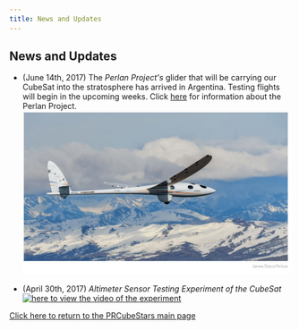 ```yaml
---
title: News and Updates
---
```


## News and Updates
- (June 14th, 2017) The *Perlan Project's* glider that will be carrying our CubeSat into the stratosphere has arrived in Argentina. Testing flights will begin in the upcoming weeks. Click [here](http://www.sciencemag.org/news/2017/07/glider-aims-new-heights-and-rare-scientific-data?platform=hootsuite) for information about the Perlan Project. 
[<img src="Images/Perlan-Project-Glider.jpg" alt="hi" class="inline"/>](http://www.sciencemag.org/news/2017/07/glider-aims-new-heights-and-rare-scientific-data?platform=hootsuite)

- (April 30th, 2017) *Altimeter Sensor Testing Experiment of the CubeSat* 
[![here to view the video of the experiment](<img src="Images/Perlan-Project-Glider.jpg" alt="hi" class="inline"/>)](https://www.youtube.com/watch?v=0UYQ0fL8KiQ)


[Click here to return to the PRCubeStars main page](https://friveramariani.github.io/PRCubeStars/)